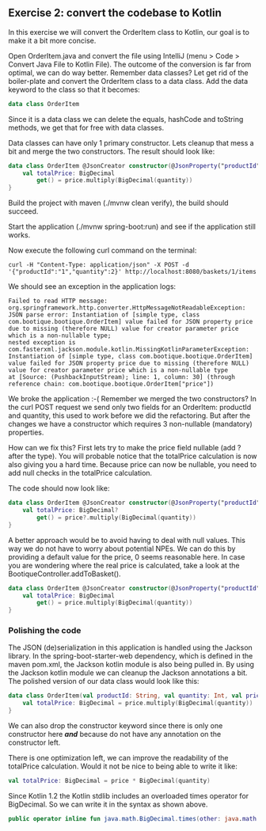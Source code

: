 ## Exercise 2: convert the codebase to Kotlin

In this exercise we will convert the OrderItem class to Kotlin, our goal is to make it a bit more concise.

Open OrderItem.java and convert the file using IntelliJ (menu > Code > Convert Java File to Kotlin File). The outcome of the conversion is far from optimal, we can do way better. Remember data classes? Let get rid of the boiler-plate and convert the OrderItem class to a data class. Add the data keyword to the class so that it becomes:

```kotlin
data class OrderItem
```

Since it is a data class we can delete the equals, hashCode and toString methods, we get that for free with data classes. 

Data classes can have only 1 primary constructor. Lets cleanup that mess a bit and merge the two constructors. The result should look like:

```kotlin
data class OrderItem @JsonCreator constructor(@JsonProperty("productId") val productId: String, @JsonProperty("quantity") val quantity: Int, val price: BigDecimal) {
    val totalPrice: BigDecimal
        get() = price.multiply(BigDecimal(quantity))
}
```

Build the project with maven (./mvnw clean verify), the build should succeed.

Start the application (./mvnw spring-boot:run) and see if the application still works. 

Now execute the following curl command on the terminal:

```                                                                                                                                                                                                                                                                                                                                                            
curl -H "Content-Type: application/json" -X POST -d '{"productId":"1","quantity":2}' http://localhost:8080/baskets/1/items
```

We should see an exception in the application logs:

```
Failed to read HTTP message: org.springframework.http.converter.HttpMessageNotReadableException: 
JSON parse error: Instantiation of [simple type, class com.bootique.bootique.OrderItem] value failed for JSON property price due to missing (therefore NULL) value for creator parameter price which is a non-nullable type; 
nested exception is com.fasterxml.jackson.module.kotlin.MissingKotlinParameterException: Instantiation of [simple type, class com.bootique.bootique.OrderItem] value failed for JSON property price due to missing (therefore NULL) value for creator parameter price which is a non-nullable type
at [Source: (PushbackInputStream); line: 1, column: 30] (through reference chain: com.bootique.bootique.OrderItem["price"])
```

We broke the application :-( Remember we merged the two constructors? In the curl POST request we send only two fields for an OrderItem: productId and quantity, this used to work before we did the refactoring. But after the changes we have a constructor which requires 3 non-nullable (mandatory) properties. 

How can we fix this? First lets try to make the price field nullable (add ? after the type). You will probable notice that the totalPrice calculation is now also giving you a hard time. Because price can now be nullable, you need to add null checks in the totalPrice calculation.

The code should now look like:

```kotlin
data class OrderItem @JsonCreator constructor(@JsonProperty("productId") val productId: String, @JsonProperty("quantity") val quantity: Int, val price: BigDecimal?) {
    val totalPrice: BigDecimal?
        get() = price?.multiply(BigDecimal(quantity))
}
```

A better approach would be to avoid having to deal with null values. This way we do not have to worry about potential NPEs. We can do this by providing a default value for the price, 0 seems reasonable here. In case you are wondering where the real price is calculated, take a look at the BootiqueController.addToBasket().

```kotlin
data class OrderItem @JsonCreator constructor(@JsonProperty("productId") val productId: String, @JsonProperty("quantity") val quantity: Int, val price: BigDecimal = BigDecimal.ZERO) {
    val totalPrice: BigDecimal
        get() = price.multiply(BigDecimal(quantity))
}
```

### Polishing the code

The JSON (de)serialization in this application is handled using the Jackson library. In the spring-boot-starter-web dependency, which is defined in the maven pom.xml, the Jackson kotlin module is also being pulled in. By using the Jackson kotlin module we can cleanup the Jackson annotations a bit. The polished version of our data class would look like this:

```kotlin
data class OrderItem(val productId: String, val quantity: Int, val price: BigDecimal = BigDecimal.ZERO) {
    val totalPrice: BigDecimal = price.multiply(BigDecimal(quantity))
}
```
We can also drop the constructor keyword since there is only one constructor here _**and**_ because do not have any annotation on the constructor left.

There is one optimization left, we can improve the readability of the totalPrice calculation. Would it not be nice to being able to write it like:

```kotlin
val totalPrice: BigDecimal = price * BigDecimal(quantity)
```

Since Kotlin 1.2 the Kotlin stdlib includes an overloaded times operator for BigDecimal. So we can write it in the syntax as shown above.

```kotlin
public operator inline fun java.math.BigDecimal.times(other: java.math.BigDecimal): java.math.BigDecimal
```